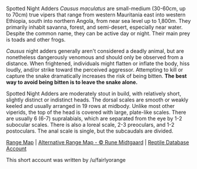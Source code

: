 Spotted Night Adders *Causus maculatus* are small-medium (30-60cm, up to 70cm) true vipers that range from western Mauritania east into western Ethiopia, south into northern Angola, from near sea level up to 1,800m.  They primarily inhabit savanna, forest, and semi-desert, especially near water.  Despite the common name, they can be active day or night.  Their main prey is toads and other frogs.

*Causus* night adders generally aren't considered a deadly animal, but are nonetheless dangerously venomous and should only be observed from a distance.  When frightened, individuals might flatten or inflate the body, hiss loudly, and/or strike toward the perceived aggressor.  Attempting to kill or capture the snake dramatically increases the risk of being bitten.  **The best way to avoid being bitten is to leave the snake alone.**
  
Spotted Night Adders are moderately stout in build, with relatively short, slightly distinct or indistinct heads.  The dorsal scales are smooth or weakly keeled and usually arranged in 19 rows at midbody.  Unlike most other viperids, the top of the head is covered with large, plate-like scales.  There are usually 6 (6-7) supralabials, which are separated from the eye by 1-2 subocular scales.  There is also a loreal scale, 2-3 preoculars, and 1-2 postoculars.  The anal scale is single, but the subcaudals are divided.

[Range Map](https://www.iucnredlist.org/species/13300953/13300964)  |  [Alternative Range Map - © Rune Midtgaard](https://repfocus.dk/maps1/TAX/Serpentes/Viperidae/Causus_maculatus_map.html)  |  [Reptile Database Account](https://reptile-database.reptarium.cz/species?genus=Causus&species=maculatus)

This short account was written by /u/fairlyorange